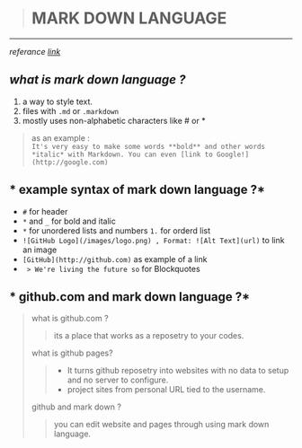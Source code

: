 > # MARK DOWN LANGUAGE 
________  
*referance [link](https://guides.github.com/features/mastering-markdown/)*  

## *what is mark down language ?*
1.  a way to style text.
2. files with `.md` or `.markdown`
3. mostly uses non-alphabetic characters like # or *  
>as an example :  
     `It's very easy to make some words **bold** and other words *italic* with Markdown. You can even [link to Google!](http://google.com)`   

## * example syntax of mark down language ?*
* `#` for header 
* `*` and `_` for bold and italic 
* `*` for unordered lists and numbers `1.` for orderd list 
* `![GitHub Logo](/images/logo.png) , Format: ![Alt Text](url)` to link an image
* `[GitHub](http://github.com)` as example of a link 
* ` > We're living the future so` for Blockquotes


 ## * github.com and mark down language ?*
 >what is github.com ? 
 >> its a place that works as a reposetry to your codes. 
 >
 > what is github pages?
 >> * It turns github reposetry into websites with no data to setup and no server to configure.
 >> * project sites from personal URL tied to the username.  
 >
 >github and mark down ?
 >> you can edit website and pages through using mark down language.